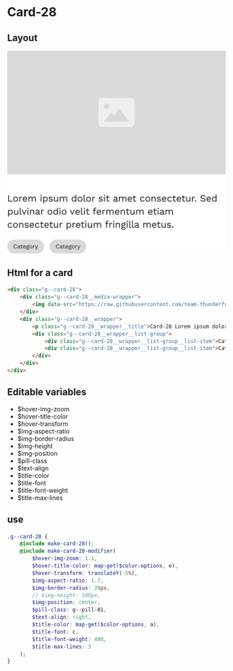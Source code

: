 # Card-28

## Layout

![alt text][card-28]

[card-28]: /src/img/global-components/card/card-28.jpg

## Html for a card

```html
<div class="g--card-28">
    <div class="g--card-28__media-wrapper">
        <img data-src="https://raw.githubusercontent.com/team-thunderfoot/ui/main/src/img/global-components/img-placeholder.jpg" src="/src/img/global-components/placeholder.jpg" alt="alt text" class="g--card-28__media-wrapper__media g--lazy-01" />
    </div>
    <div class="g--card-28__wrapper">
        <p class="g--card-28__wrapper__title">Card-28 Lorem ipsum dolor sit amet consectetur. Sed pulvinar odio velit fermentum etiam consectetur pretium fringilla metus.</p>
        <div class="g--card-28__wrapper__list-group">
            <div class="g--card-28__wrapper__list-group__list-item">Category</div>
            <div class="g--card-28__wrapper__list-group__list-item">Category</div>
        </div>
    </div>
</div>
```

## Editable variables

- $hover-img-zoom
- $hover-title-color
- $hover-transform
- $img-aspect-ratio
- $img-border-radius
- $img-height
- $img-position
- $pill-class
- $text-align
- $title-color
- $title-font
- $title-font-weight
- $title-max-lines

## use

```scss
.g--card-28 {
    @include make-card-28();
    @include make-card-28-modifier(
        $hover-img-zoom: 1.1,
        $hover-title-color: map-get($color-options, e),
        $hover-transform: translateY(-5%),
        $img-aspect-ratio: 1.7,
        $img-border-radius: 20px,
        // $img-height: 340px,
        $img-position: center,
        $pill-class: g--pill-01,
        $text-align: right,
        $title-color: map-get($color-options, a),
        $title-font: c,
        $title-font-weight: 400,
        $title-max-lines: 3
    );
}
```
